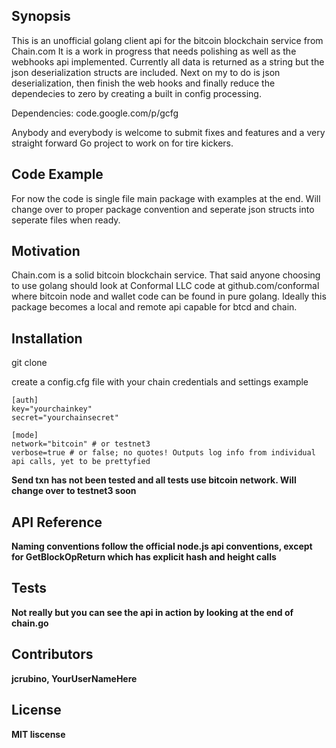## Synopsis

This is an unofficial golang client api for the bitcoin blockchain service from Chain.com
It is a work in progress that needs polishing as well as the webhooks api implemented.
Currently all data is returned as a string but the json deserialization structs are included.
Next on my to do is json deserialization, then finish the web hooks and finally reduce the dependecies to zero by creating a built in config processing.

Dependencies: code.google.com/p/gcfg

Anybody and everybody is welcome to submit fixes and features and a very straight forward Go project to work on for tire kickers.

## Code Example

For now the code is single file main package with examples at the end.
Will change over to proper package convention and seperate json structs into seperate files when ready.

## Motivation

Chain.com is a solid bitcoin blockchain service.
That said anyone choosing to use golang should look at Conformal LLC code at github.com/conformal where bitcoin node and wallet code can be found in pure golang.  Ideally this package becomes a local and remote api capable for btcd and chain.

## Installation

git clone

create a config.cfg file with your chain credentials and settings
example

```
[auth]
key="yourchainkey"
secret="yourchainsecret"

[mode]
network="bitcoin" # or testnet3
verbose=true # or false; no quotes! Outputs log info from individual api calls, yet to be prettyfied
```

<b>Send txn has not been tested and all tests use bitcoin network.  Will change over to testnet3 soon<b>

## API Reference

Naming conventions follow the official node.js api conventions, except for GetBlockOpReturn which has explicit hash and height calls

## Tests

Not really but you can see the api in action by looking at the end of chain.go

## Contributors

jcrubino, YourUserNameHere

## License

MIT liscense